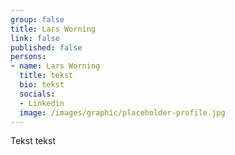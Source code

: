 ```yaml
---
group: false
title: Lars Worning
link: false
published: false
persons:
- name: Lars Worning
  title: tekst
  bio: tekst
  socials:
  - Linkedin
  image: /images/graphic/placeholder-profile.jpg
---
```

Tekst tekst